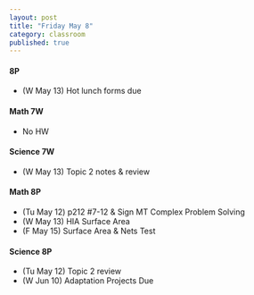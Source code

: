 ```yaml
---
layout: post
title: "Friday May 8"
category: classroom
published: true
---
```

#### 8P
* (W May 13) Hot lunch forms due

#### Math 7W
* No HW

#### Science 7W
* (W May 13) Topic 2 notes & review

#### Math 8P
* (Tu May 12) p212 #7-12 & Sign MT Complex Problem Solving
* (W May 13) HIA Surface Area
* (F May 15) Surface Area & Nets Test

#### Science 8P
* (Tu May 12) Topic 2 review
* (W Jun 10) Adaptation Projects Due
